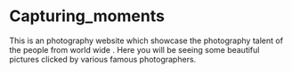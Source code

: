 # Capturing_moments
This is an photography website which showcase the photography talent of the people from world wide . Here you will be seeing some beautiful pictures clicked by various famous photographers. 
